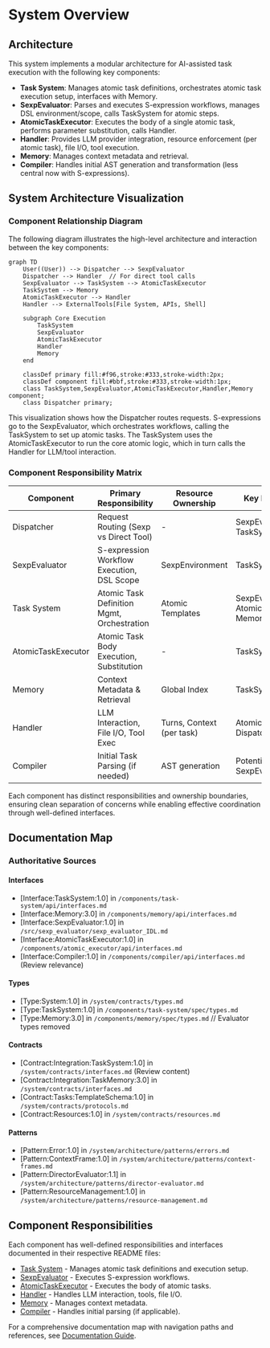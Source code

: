 # System Overview

## Architecture

This system implements a modular architecture for AI-assisted task execution with the following key components:

- **Task System**: Manages atomic task definitions, orchestrates atomic task execution setup, interfaces with Memory.
- **SexpEvaluator**: Parses and executes S-expression workflows, manages DSL environment/scope, calls TaskSystem for atomic steps.
- **AtomicTaskExecutor**: Executes the body of a single atomic task, performs parameter substitution, calls Handler.
- **Handler**: Provides LLM provider integration, resource enforcement (per atomic task), file I/O, tool execution.
- **Memory**: Manages context metadata and retrieval.
- **Compiler**: Handles initial AST generation and transformation (less central now with S-expressions).

## System Architecture Visualization

### Component Relationship Diagram
The following diagram illustrates the high-level architecture and interaction between the key components:

```mermaid
graph TD
    User((User)) --> Dispatcher --> SexpEvaluator
    Dispatcher --> Handler  // For direct tool calls
    SexpEvaluator --> TaskSystem --> AtomicTaskExecutor
    TaskSystem --> Memory
    AtomicTaskExecutor --> Handler
    Handler --> ExternalTools[File System, APIs, Shell]

    subgraph Core Execution
        TaskSystem
        SexpEvaluator
        AtomicTaskExecutor
        Handler
        Memory
    end

    classDef primary fill:#f96,stroke:#333,stroke-width:2px;
    classDef component fill:#bbf,stroke:#333,stroke-width:1px;
    class TaskSystem,SexpEvaluator,AtomicTaskExecutor,Handler,Memory component;
    class Dispatcher primary;

```

This visualization shows how the Dispatcher routes requests. S-expressions go to the SexpEvaluator, which orchestrates workflows, calling the TaskSystem to set up atomic tasks. The TaskSystem uses the AtomicTaskExecutor to run the core atomic logic, which in turn calls the Handler for LLM/tool interaction.

### Component Responsibility Matrix

| Component          | Primary Responsibility                     | Resource Ownership          | Key Integration Points                      |
|--------------------|--------------------------------------------|-----------------------------|---------------------------------------------|
| Dispatcher         | Request Routing (Sexp vs Direct Tool)      | -                           | SexpEvaluator, Handler, TaskSystem          |
| SexpEvaluator      | S-expression Workflow Execution, DSL Scope | SexpEnvironment             | TaskSystem                                  |
| Task System        | Atomic Task Definition Mgmt, Orchestration | Atomic Templates            | SexpEvaluator, AtomicTaskExecutor, Memory   |
| AtomicTaskExecutor | Atomic Task Body Execution, Substitution   | -                           | TaskSystem, Handler                         |
| Memory             | Context Metadata & Retrieval               | Global Index                | TaskSystem                                  |
| Handler            | LLM Interaction, File I/O, Tool Exec       | Turns, Context (per task)   | AtomicTaskExecutor, Dispatcher              |
| Compiler           | Initial Task Parsing (if needed)           | AST generation              | Potentially SexpEvaluator/TaskSystem        |


Each component has distinct responsibilities and ownership boundaries, ensuring clean separation of concerns while enabling effective coordination through well-defined interfaces.

## Documentation Map

### Authoritative Sources

#### Interfaces
- [Interface:TaskSystem:1.0] in `/components/task-system/api/interfaces.md`
- [Interface:Memory:3.0] in `/components/memory/api/interfaces.md`
- [Interface:SexpEvaluator:1.0] in `/src/sexp_evaluator/sexp_evaluator_IDL.md`
- [Interface:AtomicTaskExecutor:1.0] in `/components/atomic_executor/api/interfaces.md`
- [Interface:Compiler:1.0] in `/components/compiler/api/interfaces.md` (Review relevance)

#### Types
- [Type:System:1.0] in `/system/contracts/types.md`
- [Type:TaskSystem:1.0] in `/components/task-system/spec/types.md`
- [Type:Memory:3.0] in `/components/memory/spec/types.md`
// Evaluator types removed

#### Contracts
- [Contract:Integration:TaskSystem:1.0] in `/system/contracts/interfaces.md` (Review content)
- [Contract:Integration:TaskMemory:3.0] in `/system/contracts/interfaces.md`
- [Contract:Tasks:TemplateSchema:1.0] in `/system/contracts/protocols.md`
- [Contract:Resources:1.0] in `/system/contracts/resources.md`

#### Patterns
- [Pattern:Error:1.0] in `/system/architecture/patterns/errors.md`
- [Pattern:ContextFrame:1.0] in `/system/architecture/patterns/context-frames.md`
- [Pattern:DirectorEvaluator:1.1] in `/system/architecture/patterns/director-evaluator.md`
- [Pattern:ResourceManagement:1.0] in `/system/architecture/patterns/resource-management.md`

## Component Responsibilities

Each component has well-defined responsibilities and interfaces documented in their respective README files:

- [Task System](/components/task-system/README.md) - Manages atomic task definitions and execution setup.
- [SexpEvaluator](/src/sexp_evaluator/sexp_evaluator_IDL.md) - Executes S-expression workflows.
- [AtomicTaskExecutor](/components/atomic_executor/README.md) - Executes the body of atomic tasks.
- [Handler](/components/handler/README.md) - Handles LLM interaction, tools, file I/O.
- [Memory](/components/memory/README.md) - Manages context metadata.
- [Compiler](/components/compiler/README.md) - Handles initial parsing (if applicable).

For a comprehensive documentation map with navigation paths and references, see [Documentation Guide](/system/docs-guide.md).
